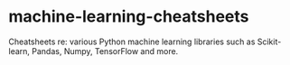 # machine-learning-cheatsheets
Cheatsheets re: various Python machine learning libraries such as Scikit-learn, Pandas, Numpy, TensorFlow and more.
